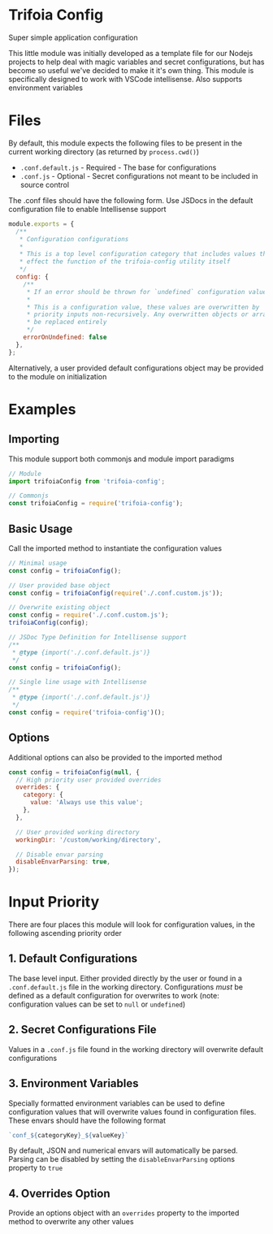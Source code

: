 # Trifoia Config
Super simple application configuration

This little module was initially developed as a template file for our Nodejs projects to help deal with magic variables and secret configurations, but has become so useful we've decided to make it it's own thing. This module is specifically designed to work with VSCode intellisense. Also supports environment variables

# Files
By default, this module expects the following files to be present in the current working directory (as returned by `process.cwd()`)
- `.conf.default.js` - Required - The base for configurations
- `.conf.js` - Optional - Secret configurations not meant to be included in source control

The .conf files should have the following form. Use JSDocs in the default configuration file to enable Intellisense support
```js
module.exports = {
  /**
   * Configuration configurations
   * 
   * This is a top level configuration category that includes values that
   * effect the function of the trifoia-config utility itself
   */
  config: {
    /**
     * If an error should be thrown for `undefined` configuration values
     * 
     * This is a configuration value, these values are overwritten by 
     * priority inputs non-recursively. Any overwritten objects or arrays will
     * be replaced entirely
     */
    errorOnUndefined: false
  },
};
```

Alternatively, a user provided default configurations object may be provided to the module on initialization

# Examples
## Importing
This module support both commonjs and module import paradigms
```js
// Module
import trifoiaConfig from 'trifoia-config';

// Commonjs
const trifoiaConfig = require('trifoia-config');
```

## Basic Usage
Call the imported method to instantiate the configuration values
```js
// Minimal usage
const config = trifoiaConfig();

// User provided base object
const config = trifoiaConfig(require('./.conf.custom.js'));

// Overwrite existing object
const config = require('./.conf.custom.js');
trifoiaConfig(config);

// JSDoc Type Definition for Intellisense support
/**
 * @type {import('./.conf.default.js')}
 */
const config = trifoiaConfig();

// Single line usage with Intellisense
/**
 * @type {import('./.conf.default.js')}
 */
const config = require('trifoia-config')();
```

## Options
Additional options can also be provided to the imported method
```js
const config = trifoiaConfig(null, {
  // High priority user provided overrides
  overrides: {
    category: {
      value: 'Always use this value';
    },
  },

  // User provided working directory
  workingDir: '/custom/working/directory',

  // Disable envar parsing
  disableEnvarParsing: true,
});
```

# Input Priority
There are four places this module will look for configuration values, in the following ascending priority order

## 1. Default Configurations
The base level input. Either provided directly by the user or found in a `.conf.default.js` file in the working directory. Configurations *must* be defined as a default configuration for overwrites to work (note: configuration values can be set to `null` or `undefined`)

## 2. Secret Configurations File
Values in a `.conf.js` file found in the working directory will overwrite default configurations

## 3. Environment Variables
Specially formatted environment variables can be used to define configuration values that will overwrite values found in configuration files. These envars should have the following format
```js
`conf_${categoryKey}_${valueKey}`
```

By default, JSON and numerical envars will automatically be parsed. Parsing can be disabled by setting the `disableEnvarParsing` options property to `true`

## 4. Overrides Option
Provide an options object with an `overrides` property to the imported method to overwrite any other values
